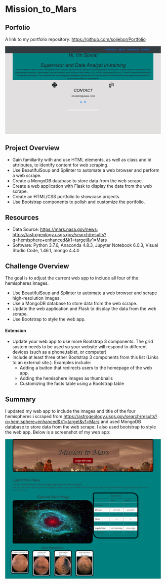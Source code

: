 # Mission_to_Mars

## Porfolio
A link to my portfolio repository: https://github.com/soijebor/Portfolio

![porfolio image](https://github.com/soijebor/Mission_to_Mars/blob/master/images/Portfolio%20Image.png)

## Project Overview

  * Gain familiarity with and use HTML elements, as well as class and id attributes, to identify content for web scraping.
  * Use BeautifulSoup and Splinter to automate a web browser and perform a web scrape.
  * Create a MongoDB database to store data from the web scrape.
  * Create a web application with Flask to display the data from the web scrape.
  * Create an HTML/CSS portfolio to showcase projects.
  * Use Bootstrap components to polish and customize the portfolio.

## Resources

  * Data Source: https://mars.nasa.gov/news; https://astrogeology.usgs.gov/search/results?q=hemisphere+enhanced&k1=target&v1=Mars
  * Software: Python 3.7.6, Anaconda 4.8.3, Jupyter Notebook 6.0.3, Visual Studio Code, 1.46.1, mongo 4.4.0

## Challenge Overview
The goal is to adjust the current web app to include all four of the hemispheres images.

  * Use BeautifulSoup and Splinter to automate a web browser and scrape high-resolution images.
  * Use a MongoDB database to store data from the web scrape.
  * Update the web application and Flask to display the data from the web scrape.
  * Use Bootstrap to style the web app.

#### Extension

  * Update your web app to use more Bootstrap 3 components. The grid system needs to be used so your website will respond to different devices (such as a         phone,tablet, or computer)
  * Include at least three other Bootstrap 3 components from this list (Links to an external site.). Examples include:
    * Adding a button that redirects users to the homepage of the web app.
    * Adding the hemisphere images as thumbnails
    * Customizing the facts table using a Bootstrap table

## Summary
I updated my web app to include the images and title of the four hemispheres i scraped from https://astrogeology.usgs.gov/search/results?q=hemisphere+enhanced&k1=target&v1=Mars and used MongoDB database to store data from the web scrape. I also used bootstrap to style the web app.
Below is a screenshot of my web app:

![web app image](https://github.com/soijebor/Mission_to_Mars/blob/master/images/Web%20app%20Image.png)

